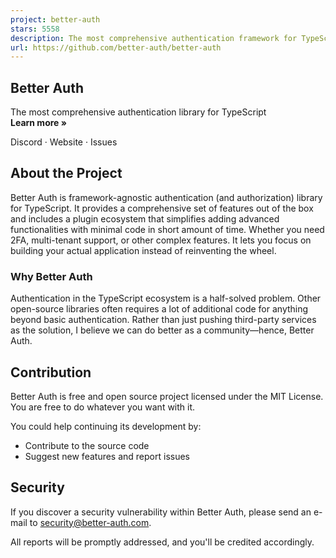 ```yaml
---
project: better-auth
stars: 5558
description: The most comprehensive authentication framework for TypeScript
url: https://github.com/better-auth/better-auth
---
```


Better Auth
-----------

The most comprehensive authentication library for TypeScript  
**Learn more »**  
  
Discord · Website · Issues

About the Project
-----------------

Better Auth is framework-agnostic authentication (and authorization) library for TypeScript. It provides a comprehensive set of features out of the box and includes a plugin ecosystem that simplifies adding advanced functionalities with minimal code in short amount of time. Whether you need 2FA, multi-tenant support, or other complex features. It lets you focus on building your actual application instead of reinventing the wheel.

### Why Better Auth

Authentication in the TypeScript ecosystem is a half-solved problem. Other open-source libraries often requires a lot of additional code for anything beyond basic authentication. Rather than just pushing third-party services as the solution, I believe we can do better as a community—hence, Better Auth.

Contribution
------------

Better Auth is free and open source project licensed under the MIT License. You are free to do whatever you want with it.

You could help continuing its development by:

-   Contribute to the source code
-   Suggest new features and report issues

Security
--------

If you discover a security vulnerability within Better Auth, please send an e-mail to security@better-auth.com.

All reports will be promptly addressed, and you'll be credited accordingly.
